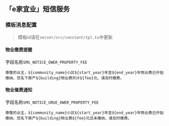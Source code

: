 ## 「e家宜业」短信服务


### 模板消息配置

> 模板id请在`server/src/constant/tpl.ts`中更新


#### 物业缴费提醒

字段名称`SMS_NOTICE_OWER_PROPERTY_FEE`

```
尊敬的业主，${community_name}小区${start_year}年至${end_year}年物业费已开始缴纳，您名下房产${building}物业费共计${fee}元，请及时缴费。
```

#### 物业催费通知

字段名称`SMS_NOTICE_URGE_OWER_PROPERTY_FEE`

```
尊敬的业主，${community_name}小区${start_year}年至${end_year}年物业费已开始缴纳，您名下房产${building}物业费${fee}元还未缴纳，请及时缴费。
```
